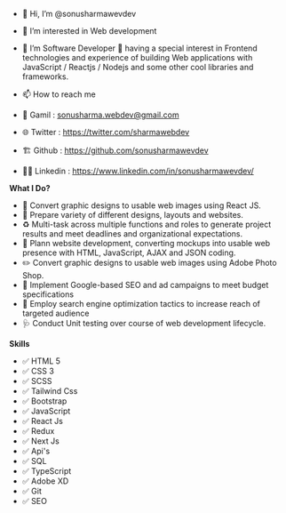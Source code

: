 - 👋 Hi, I’m @sonusharmawevdev
- 👀 I’m interested in Web development
- 🌱 I’m Software Developer 🚀 having a special interest in Frontend technologies and experience of building Web applications with JavaScript / Reactjs / Nodejs and some other cool libraries and frameworks.

- 📫 How to reach me 

- :memo: Gamil : sonusharma.webdev@gmail.com
- :globe_with_meridians: Twitter : https://twitter.com/sharmawebdev
- :building_construction: Github : https://github.com/sonusharmawevdev
- :technologist: Linkedin : https://www.linkedin.com/in/sonusharmawevdev/


**What I Do?**

- :closed_lock_with_key: Convert graphic designs to usable web images using React JS.
- :bookmark: Prepare variety of different designs, layouts and websites.
- :recycle: Multi-task across multiple functions and roles to generate project results and meet deadlines and organizational expectations.
- :bug: Plann website development, converting mockups into usable web presence with HTML, JavaScript, AJAX and JSON coding.
- :pencil2: Convert graphic designs to usable web images using Adobe Photo Shop.
- :bento: Implement Google-based SEO and ad campaigns to meet budget specifications
- :busts_in_silhouette: Employ search engine optimization tactics to increase reach of targeted audience
- :stethoscope: Conduct Unit testing over course of web development lifecycle.


**Skills**

- :white_check_mark: HTML 5
- :white_check_mark: CSS 3
- :white_check_mark: SCSS
- :white_check_mark: Tailwind Css
- :white_check_mark: Bootstrap 
- :white_check_mark: JavaScript
- :white_check_mark: React Js
- :white_check_mark: Redux
- :white_check_mark: Next Js
- :white_check_mark: Api's
- :white_check_mark: SQL
- :white_check_mark: TypeScript
- :white_check_mark: Adobe XD
- :white_check_mark: Git
- :white_check_mark: SEO




<!---
sonusharmawevdev/sonusharmawevdev is a ✨ special ✨ repository because its `README.md` (this file) appears on your GitHub profile.
You can click the Preview link to take a look at your changes.
--->
